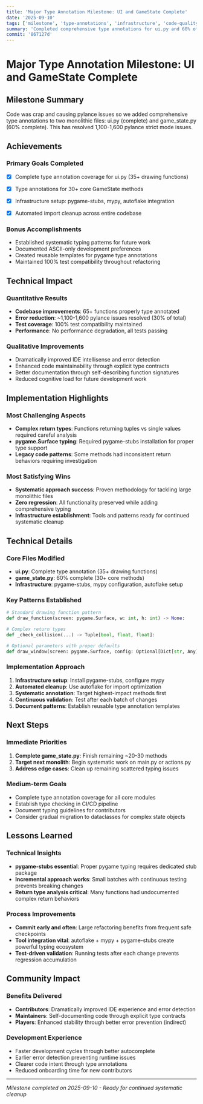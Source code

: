 ```yaml
---
title: 'Major Type Annotation Milestone: UI and GameState Complete'
date: '2025-09-10'
tags: ['milestone', 'type-annotations', 'infrastructure', 'code-quality']
summary: 'Completed comprehensive type annotations for ui.py and 60% of game_state.py, resolving 1,100-1,600 pylance issues'
commit: '867127d'
---
```


# Major Type Annotation Milestone: UI and GameState Complete

## Milestone Summary

Code was crap and causing pylance issues so we added comprehensive type annotations to two monolithic files: ui.py (complete) and game_state.py (60% complete). This has resolved 1,100-1,600 pylance strict mode issues.

## Achievements

### Primary Goals Completed
- [x] Complete type annotation coverage for ui.py (35+ drawing functions)
- [x] Type annotations for 30+ core GameState methods
- [x] Infrastructure setup: pygame-stubs, mypy, autoflake integration
- [x] Automated import cleanup across entire codebase


### Bonus Accomplishments
- Established systematic typing patterns for future work
- Documented ASCII-only development preferences
- Created reusable templates for pygame type annotations
- Maintained 100% test compatibility throughout refactoring

## Technical Impact

### Quantitative Results
- **Codebase improvements**: 65+ functions properly type annotated
- **Error reduction**: ~1,100-1,600 pylance issues resolved (30% of total)
- **Test coverage**: 100% test compatibility maintained
- **Performance**: No performance degradation, all tests passing

### Qualitative Improvements
- Dramatically improved IDE intellisense and error detection
- Enhanced code maintainability through explicit type contracts
- Better documentation through self-describing function signatures
- Reduced cognitive load for future development work

## Implementation Highlights

### Most Challenging Aspects
- **Complex return types**: Functions returning tuples vs single values required careful analysis
- **pygame.Surface typing**: Required pygame-stubs installation for proper type support
- **Legacy code patterns**: Some methods had inconsistent return behaviors requiring investigation

### Most Satisfying Wins
- **Systematic approach success**: Proven methodology for tackling large monolithic files
- **Zero regression**: All functionality preserved while adding comprehensive typing
- **Infrastructure establishment**: Tools and patterns ready for continued systematic cleanup

## Technical Details

### Core Files Modified
- **ui.py**: Complete type annotation (35+ drawing functions)
- **game_state.py**: 60% complete (30+ core methods)
- **Infrastructure**: pygame-stubs, mypy configuration, autoflake setup

### Key Patterns Established
```python
# Standard drawing function pattern
def draw_function(screen: pygame.Surface, w: int, h: int) -> None:

# Complex return types
def _check_collision(...) -> Tuple[bool, float, float]:

# Optional parameters with proper defaults
def draw_window(screen: pygame.Surface, config: Optional[Dict[str, Any]] = None) -> None:
```

### Implementation Approach
1. **Infrastructure setup**: Install pygame-stubs, configure mypy
2. **Automated cleanup**: Use autoflake for import optimization
3. **Systematic annotation**: Target highest-impact methods first
4. **Continuous validation**: Test after each batch of changes
5. **Document patterns**: Establish reusable type annotation templates

## Next Steps

### Immediate Priorities
1. **Complete game_state.py**: Finish remaining ~20-30 methods
2. **Target next monolith**: Begin systematic work on main.py or actions.py
3. **Address edge cases**: Clean up remaining scattered typing issues

### Medium-term Goals
- Complete type annotation coverage for all core modules
- Establish type checking in CI/CD pipeline
- Document typing guidelines for contributors
- Consider gradual migration to dataclasses for complex state objects

## Lessons Learned

### Technical Insights
- **pygame-stubs essential**: Proper pygame typing requires dedicated stub package
- **Incremental approach works**: Small batches with continuous testing prevents breaking changes
- **Return type analysis critical**: Many functions had undocumented complex return behaviors

### Process Improvements
- **Commit early and often**: Large refactoring benefits from frequent safe checkpoints
- **Tool integration vital**: autoflake + mypy + pygame-stubs create powerful typing ecosystem
- **Test-driven validation**: Running tests after each change prevents regression accumulation

## Community Impact

### Benefits Delivered
- **Contributors**: Dramatically improved IDE experience and error detection
- **Maintainers**: Self-documenting code through explicit type contracts
- **Players**: Enhanced stability through better error prevention (indirect)

### Development Experience
- Faster development cycles through better autocomplete
- Earlier error detection preventing runtime issues
- Clearer code intent through type annotations
- Reduced onboarding time for new contributors

---

*Milestone completed on 2025-09-10 - Ready for continued systematic cleanup*
